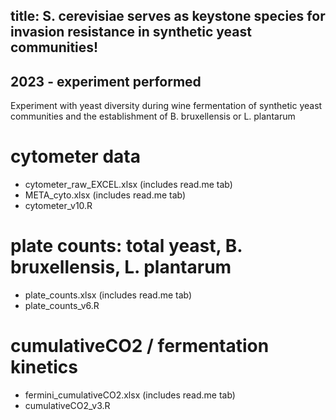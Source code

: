 ## title: S. cerevisiae serves as keystone species for invasion resistance in synthetic yeast communities!

## 2023 - experiment performed
Experiment with yeast diversity during wine fermentation of synthetic yeast communities and the establishment of B. bruxellensis or L. plantarum 

# cytometer data
- cytometer_raw_EXCEL.xlsx (includes read.me tab)
- META_cyto.xlsx (includes read.me tab)
- cytometer_v10.R

# plate counts: total yeast, B. bruxellensis, L. plantarum 
- plate_counts.xlsx (includes read.me tab)
- plate_counts_v6.R

# cumulativeCO2 / fermentation kinetics
- fermini_cumulativeCO2.xlsx (includes read.me tab)
- cumulativeCO2_v3.R


